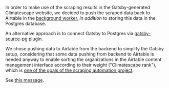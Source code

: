 In order to make use of the scraping results in the Gatsby-generated Climatescape website, we decided to push the
scraped data back to Airtable in the [background worker](3-background-task-processing.md), *in addition* to storing this
data in the Postgres database.

An alternative approach is to connect Gatsby to Postgres via [gatsby-source-pg](
https://www.gatsbyjs.org/packages/gatsby-source-pg/) plugin.

We chose pushing data to Airtable from the backend to simplify the Gatsby setup, considering that some data pushing from
backend to Airtable is needed anyway to enable sorting the organizations in the Airtable content management interface
according to their weight ("Climatescape rank"), which is [one of the goals of the scraping automation project](
https://github.com/climatescape/climatescape.org/issues/40#issue-558680900).

See [this message](https://github.com/climatescape/climatescape.org/pull/87#issuecomment-590864830).